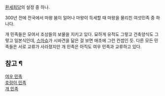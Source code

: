 [환세희담](%ED%99%98%EC%84%B8%ED%9D%AC%EB%8B%B4.md)의 설정 중 하나.

300년 전에 전국에서 마왕 붐이 일어나 마왕이 득세할 때 마왕을 물리친 여섯민족 중 하나다.  

개 민족들은 모여서 조상들의 보물을 지키고 있다. 묘하게 유적도 그렇고 건축양식도 그렇고 일본식인데,
[스마슈](%EC%8A%A4%EB%A7%88%EC%8A%88.md)가 시바견을 닮은 걸 보면 애초에 그런 컨셉인 듯. 다른 모든
민족들은 서로 교류가 사라졌지만 개 민족은 아직도 여우 민족과 교류하고 있다.

## 참고 ¶

[여우 민족](%EC%97%AC%EC%9A%B0%20%EB%AF%BC%EC%A1%B1.md)  
[호랑이 민족](%ED%98%B8%EB%9E%91%EC%9D%B4%20%EB%AF%BC%EC%A1%B1.md)  
[개 민족](%EA%B0%9C%20%EB%AF%BC%EC%A1%B1.md)

